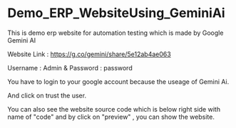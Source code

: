 # Demo_ERP_WebsiteUsing_GeminiAi
This is demo erp website for automation testing which is made by Google Gemini AI

Website Link : https://g.co/gemini/share/5e12ab4ae063

Username : Admin &
Password : password

You have to login to your google account because the useage of Gemini Ai.

And click on trust the user.

You can also see the website source code which is below right side with name of "code" and by click on "preview" , you can show the website.
